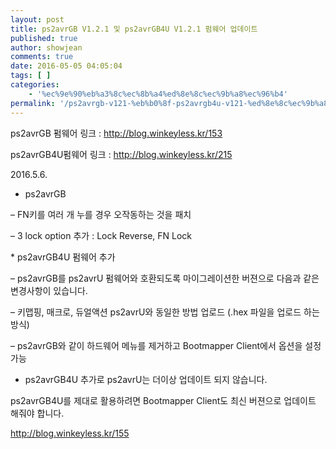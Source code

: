 ```yaml
---
layout: post
title: ps2avrGB V1.2.1 및 ps2avrGB4U V1.2.1 펌웨어 업데이트
published: true
author: showjean
comments: true
date: 2016-05-05 04:05:04
tags: [ ]
categories:
    - '%ec%9e%90%eb%a3%8c%ec%8b%a4%ed%8e%8c%ec%9b%a8%ec%96%b4'
permalink: '/ps2avrgb-v121-%eb%b0%8f-ps2avrgb4u-v121-%ed%8e%8c%ec%9b%a8%ec%96%b4-%ec%97%85%eb%8d%b0%ec%9d%b4%ed%8a%b8'
---
```

ps2avrGB 펌웨어 링크 : http://blog.winkeyless.kr/153

ps2avrGB4U펌웨어 링크 : http://blog.winkeyless.kr/215









2016.5.6.



* ps2avrGB

&#8211; FN키를 여러 개 누를 경우 오작동하는 것을 패치

&#8211;&nbsp;3 lock option 추가 : Lock Reverse, FN Lock



*&nbsp;ps2avrGB4U 펌웨어 추가

&#8211;&nbsp;ps2avrGB를&nbsp;ps2avrU 펌웨어와 호환되도록 마이그레이션한 버젼으로 다음과 같은 변경사항이 있습니다.

&#8211; 키맵핑, 매크로, 듀얼액션 ps2avrU와 동일한 방법 업로드 (.hex 파일을 업로드 하는 방식)

&#8211; ps2avrGB와 같이 하드웨어 메뉴를 제거하고 Bootmapper Client에서 옵션을 설정 가능



* ps2avrGB4U 추가로 ps2avrU는 더이상 업데이트 되지 않습니다.







ps2avrGB4U를&nbsp;제대로 활용하려면 Bootmapper Client도 최신 버젼으로 업데이트 해줘야 합니다.

http://blog.winkeyless.kr/155